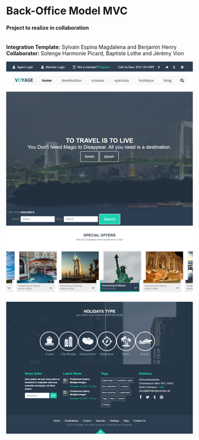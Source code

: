 # Back-Office Model MVC
<h4>Project to realize in collaboration</h4><br/>
<strong>Integration Template:</strong> Sylvain Espina Magdalena and Benjamin Henry<br/>
<strong>Collaborator:</strong> Solenge Harmonie Picard, Baptiste Lothe and Jérémy Vion<br/>

![](Voyages.png)
